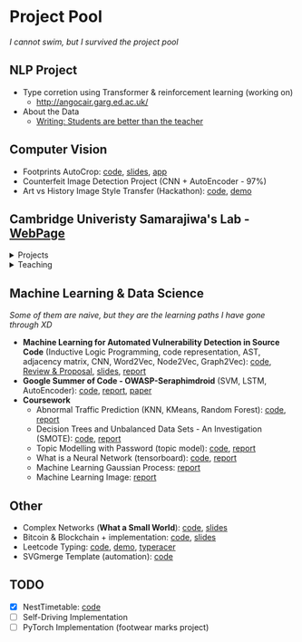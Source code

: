 # Project Pool
_I cannot swim, but I survived the project pool_


## NLP Project
- Type corretion using Transformer & reinforcement learning (working on)
  - http://angocair.garg.ed.ac.uk/
- About the Data
  - [Writing: Students are better than the teacher](https://extreme-yacht-07f.notion.site/Students-are-better-than-the-teacher-3d631ce17803439986338dedda2ed48e)

## Computer Vision
- Footprints AutoCrop: [code](https://github.com/xihajun/footwear-project), [slides](https://github.com/xihajun/footwear-project/blob/master/Footwear%20Project.pdf), [app](https://share.streamlit.io/xihajun/streamlit-footwear/main)
- Counterfeit Image Detection Project (CNN + AutoEncoder - 97%)
- Art vs History Image Style Transfer (Hackathon): [code](https://github.com/xihajun/Style-Transfer-Art), [demo](https://xihajun.github.io/Style-Transfer-Art/Demo/)

## Cambridge Univeristy Samarajiwa's Lab - [WebPage](https://www.samarajiwa-lab.org/people)

<details markdown="1">
  <summary>Projects</summary>
  
_I'd like to open source everything but sometimes I cannot :(_

- ISGverse
  - Information Theroy, Bayesian Optimisation, List Similarity
  - [app](https://isgverse.org) (sslab:123456ss)
- COBRA: **an excellent TF targets hunter**
  - [Docs - take cobra home](http://cobrajf.readthedocs.io)
  - Success: DBSCAN, Test Statistic (with mean and variance unknow), BO, GMM
  - Failed: Bayesian Model, AutoEncoder, [FsNet](https://github.com/singh-ml/fsnet)
- FROGS
  - Linear Model 
- IFNscape
  - Deep Learning, Integer Programming, Word2Vec, GNN
- ChIPseq-pipeline (Docker, bpipe, MACS2, MACS3)
- Automation (GitHub Action)
- R/Shiny: [template](https://github.com/xihajun/shiny-template)

</details>

<details markdown="2">
  <summary>Teaching</summary>
  
- CRUK Bioinformatics Summer School 2021 (Docker): [school](https://bioinformatics-core-shared-training.github.io/cruk-summer-school-2021/), [slides1](https://bioinformatics-core-shared-training.github.io/cruk-summer-school-2021/Introduction/slides/L1-summerSchool.pdf), [slides2](https://bioinformatics-core-shared-training.github.io/cruk-summer-school-2021/ChIPSeq/slides/EvaluatingChIPseqData.pdf)
- CompBio MPhil RegulatoryGenomics Practical 2021 (Docker): [code](https://github.com/ss-lab-cancerunit/CompBio_MPhil_RegulatoryGenomics_Practical)

</details>



## Machine Learning & Data Science
_Some of them are naive, but they are the learning paths I have gone through XD_
- **Machine Learning for Automated Vulnerability Detection in Source Code** (Inductive Logic Programming, code representation, AST, adjacency matrix, CNN, Word2Vec, Node2Vec, Graph2Vec): [code](https://github.com/dj311/uob-summer-project), [Review & Proposal](https://drive.google.com/file/d/1-V5WlDSV37ibEYlLbbpglJ0E5KnWojHk/view?usp=sharing), [slides](https://docs.google.com/presentation/d/1_pNo1vaU5wb1Hn49rrq8Qn3soBKf3c3h/edit?usp=sharing&ouid=111119790381783443776&rtpof=true&sd=true), [report](https://github.com/xihajun/Projects/blob/main/docs/Summer%20Project.pdf)
- **Google Summer of Code - OWASP-Seraphimdroid** (SVM, LSTM, AutoEncoder): [code](https://github.com/xihajun/OWASP-Seraphimdroid), [report](https://docs.google.com/document/d/1WzNZed2Et8eRn7xLYvWI_Wb-FUqpKK88eBp7XNqt20I/edit), [paper](https://www.research.manchester.ac.uk/portal/files/159895029/1910.10660v1.pdf)
- **Coursework**
	- Abnormal Traffic Prediction (KNN, KMeans, Random Forest): [code](https://github.com/samanthawise/dtsassignment2), [report](https://drive.google.com/file/d/1F95pBroSd_HHI6o1iai1h2fhHCF2gln_/view?usp=sharing)
	- Decision Trees and Unbalanced Data Sets - An Investigation (SMOTE): [code](https://github.com/dj311/data-science-toolbox-3), [report](https://drive.google.com/file/d/1GQEhy3d57Vz0uX-t9rxrvp-walCXj0bM/view?usp=sharing)
	- Topic Modelling with Password (topic model): [code](https://github.com/xihajun/data-science-toolbox-kate-syd-jun), [report](https://drive.google.com/file/d/1zYensniVHABBIuV2AudHADzug5E8TMTP/view?usp=sharing)
	- What is a Neural Network (tensorboard): [code](https://github.com/xihajun/Data-Science-Deep-learning-Sam-Jun), [report](https://drive.google.com/file/d/1gfzsOsl7ISKRwyrgA5CqoNZN0niC_R3H/view?usp=sharing)
	- Machine Learning Gaussian Process: [report](https://drive.google.com/file/d/1AIbMpF3ds5FZYAwbPvbrdHk2mzgTWKlN/view?usp=sharing)
	- Machine Learning Image: [report](https://drive.google.com/file/d/1N4WoRZyhkA2H9lb24HhhUYM2vSMtuaiz/view?usp=sharing)


## Other
- Complex Networks (**What a Small World**): [code](https://github.com/xihajun/Complexnets), [slides](https://docs.google.com/presentation/d/1FUb7EH0h11YyfNRaWhvd1o2b47_njb1A/edit?usp=sharing&ouid=111119790381783443776&rtpof=true&sd=true)
- Bitcoin & Blockchain + implementation: [code](https://github.com/xihajun/bitcoin), [slides](https://docs.google.com/presentation/d/1Cb9l7nvtER74Uw5hbyzpB4uIkYYyuS5g/edit?usp=sharing&ouid=111119790381783443776&rtpof=true&sd=true)
- Leetcode Typing: [code](https://github.com/xihajun/typecode), [demo](https://xihajun.github.io/typecode/), [typeracer](https://play.typeracer.com/?universe=lang_zh)
- SVGmerge Template (automation): [code](https://github.com/ss-lab-cancerunit/SVGmerging)

## TODO
- [x] NestTimetable: [code](https://github.com/xihajun/NestTimeManager)
- [ ] Self-Driving Implementation
- [ ] PyTorch Implementation (footwear marks project)
